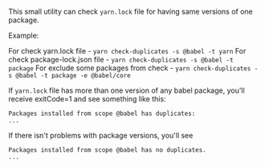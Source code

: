 This small utility can check `yarn.lock` file for having same versions of one package.

Example:

For check yarn.lock file - `yarn check-duplicates -s @babel -t yarn`
For check package-lock.json file - `yarn check-duplicates -s @babel -t package`
For exclude some packages from check - `yarn check-duplicates -s @babel -t package -e @babel/core`

If `yarn.lock` file has more than one version of any babel package, you'll receive exitCode=1 and see something like this:

```
Packages installed from scope @babel has duplicates:
...
```

If there isn't problems with package versions, you'll see

```
Packages installed from scope @babel has no duplicates.
...
```
